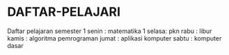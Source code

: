 # DAFTAR-PELAJARI
Daftar pelajaran semester 1
senin : matematika 1
selasa: pkn
rabu  : libur
kamis : algoritma pemrograman
jumat : aplikasi komputer
sabtu : komputer dasar
